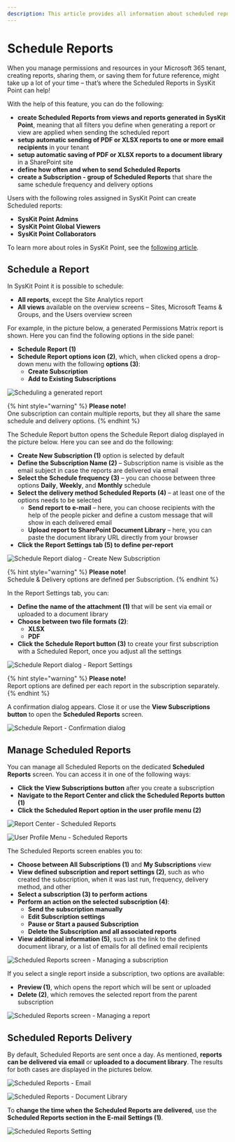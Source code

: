```yaml
---
description: This article provides all information about scheduled reports in SysKit Point.
---
```


# Schedule Reports

When you manage permissions and resources in your Microsoft 365 tenant, creating reports, sharing them, or saving them for future reference, might take up a lot of your time – that’s where the Scheduled Reports in SysKit Point can help!

With the help of this feature, you can do the following:

* **create Scheduled Reports from views and reports generated in SysKit Point**, meaning that all filters you define when generating a report or view are applied when sending the scheduled report
* **setup automatic sending of PDF or XLSX reports to one or more email recipients** in your tenant
* **setup automatic saving of PDF or XLSX reports to a document library** in a SharePoint site
* **define how often and when to send Scheduled Reports**
* **create a Subscription - group of Scheduled Reports** that share the same schedule frequency and delivery options

Users with the following roles assigned in SysKit Point can create Scheduled reports:

* **SysKit Point Admins**
* **SysKit Point Global Viewers**
* **SysKit Point Collaborators**

To learn more about roles in SysKit Point, see the [following article](../configuration/enable-role-based-access.md).

## Schedule a Report

In SysKit Point it is possible to schedule:

* **All reports**, except the Site Analytics report
* **All views** available on the overview screens – Sites, Microsoft Teams & Groups, and the Users overview screen 

For example, in the picture below, a generated Permissions Matrix report is shown. Here you can find the following options in the side panel:

* **Schedule Report \(1\)**
* **Schedule Report options icon \(2\)**, which, when clicked opens a drop-down menu with the following **options \(3\)**:
  * **Create Subscription**
  * **Add to Existing Subscriptions**

![Scheduling a generated report](../.gitbook/assets/schedule-reports_schedule-report.png)

{% hint style="warning" %}
**Please note!**  
One subscription can contain multiple reports, but they all share the same schedule and delivery options.
{% endhint %}

The Schedule Report button opens the Schedule Report dialog displayed in the picture below. Here you can see and do the following:

* **Create New Subscription \(1\)** option is selected by default 
* **Define the Subscription Name \(2\)** – Subscription name is visible as the email subject in case the reports are delivered via email
* **Select the Schedule frequency \(3\)** – you can choose between three options **Daily**, **Weekly**, and **Monthly** schedule
* **Select the delivery method Scheduled Reports \(4\)** – at least one of the options needs to be selected
  * **Send report to e-mail** – here, you can choose recipients with the help of the people picker and define a custom message that will show in each delivered email
  * **Upload report to SharePoint Document Library** – here, you can paste the document library URL directly from your browser
* **Click the Report Settings tab \(5\) to define per-report**

![Schedule Report dialog - Create New Subscription](../.gitbook/assets/schedule-reports_create-subscription-dialog.png)

{% hint style="warning" %}
**Please note!**  
Schedule & Delivery options are defined per Subscription.
{% endhint %}

In the Report Settings tab, you can:

* **Define the name of the attachment \(1\)** that will be sent via email or uploaded to a document library
* **Choose between two file formats \(2\)**:
  * **XLSX**
  * **PDF**
* **Click the Schedule Report button \(3\)** to create your first subscription with a Scheduled Report, once you adjust all the settings 

![Schedule Report dialog - Report Settings](../.gitbook/assets/schedule-reports_create-subscription-dialog-report-settings.png)

{% hint style="warning" %}
**Please note!**  
Report options are defined per each report in the subscription separately.
{% endhint %}

A confirmation dialog appears. Close it or use the **View Subscriptions button** to open the **Scheduled Reports** screen.

![Schedule Report - Confirmation dialog](../.gitbook/assets/schedule-reports_confirmation-dialog.png)

## Manage Scheduled Reports

You can manage all Scheduled Reports on the dedicated **Scheduled Reports** screen. You can access it in one of the following ways:

* **Click the View Subscriptions button** after you create a subscription
* **Navigate to the Report Center and click the Scheduled Reports button \(1\)**
* **Click the Scheduled Report option in the user profile menu \(2\)**

![Report Center - Scheduled Reports](../.gitbook/assets/schedule-reports_report-center.png)

![User Profile Menu - Scheduled Reports](../.gitbook/assets/schedule-reports_user-profile-menu.png)

The Scheduled Reports screen enables you to:

* **Choose between All Subscriptions \(1\)** and **My Subscriptions** view
* **View defined subscription and report settings \(2\)**, such as who created the subscription, when it was last run, frequency, delivery method, and other 
* **Select a subscription \(3\) to perform actions**
* **Perform an action on the selected subscription \(4\)**:
  * **Send the subscription manually**
  * **Edit Subscription settings**
  * **Pause or Start a paused Subscription**
  * **Delete the Subscription and all associated reports**
* **View additional information \(5\)**, such as the link to the defined document library, or a list of emails for all defined email recipients

![Scheduled Reports screen - Managing a subscription](../.gitbook/assets/schedule-reports_manage-subscription.png)

If you select a single report inside a subscription, two options are available:

* **Preview \(1\)**, which opens the report which will be sent or uploaded
* **Delete \(2\)**, which removes the selected report from the parent subscription

![Scheduled Reports screen - Managing a report](../.gitbook/assets/schedule-reports_manage-report.png)

## Scheduled Reports Delivery

By default, Scheduled Reports are sent once a day. As mentioned, **reports can be delivered via email** or **uploaded to a document library**. The results for both cases are displayed in the pictures below.

![Scheduled Reports - Email](../.gitbook/assets/schedule-reports_email.png)

![Scheduled Reports - Document Library](../.gitbook/assets/schedule-reports_document-library.png)

To **change the time when the Scheduled Reports are delivered**, use the **Scheduled Reports section in the E-mail Settings \(1\)**.

![Scheduled Reports Setting](../.gitbook/assets/schedule-reports_email-settings.png)

